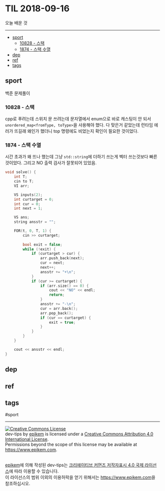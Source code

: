 # TIL 2018-09-16

오늘 배운 것

--------------------------


- [sport](#sport)
	- [10828 - 스택](#10828---스택)
	- [1874 - 스택 수열](#1874---스택-수열)
- [dep](#dep)
- [ref](#ref)
- [tags](#tags)

## sport
백준 문제풀이

### 10828 - 스택
cpp로 푸려는데 스위치 문 쓰려는데 문자열에서 enum으로 바로 캐스팅이 안 되서 `unordered_map<fromType, toType>`을 사용해야 했다.
다 맞은거 같았는데 런타임 에러가 뜨길래 왜인가 했더니 top 명령에도 비었는지 확인이 필요한 것이었다.

### 1874 - 스택 수열
시간 초과가 왜 뜨나 했는데 그냥 `std::string`에 더하기 쓰는게 벡터 쓰는것보다 빠른 것이었다. 그리고 NO 출력 검사가 잘못되어 있었음.
```cpp
void solve() {
	int T;
	cin to T;
	VI arr;

	VS inputs(2);
	int curtarget = 0;
	int cur = 0;
	int next = 1;

	VS ans;
	string ansstr = "";

	FOR(t, 0, T, 1) {
		cin >> curtarget;
		
		bool exit = false;
		while (!exit) {
			if (curtarget > cur) {
				arr.push_back(next);
				cur = next;
				next++;
				ansstr += "+\n";
			}
			if (cur >= curtarget) {
				if (arr.size() == 0) {
					cout << "NO" << endl;
					return;
				}
				ansstr += "-\n";
				cur = arr.back();
				arr.pop_back();
				if (cur == curtarget) {
					exit = true;
				}
			}
		}
	}

	cout << ansstr << endl;
}
```

## dep

## ref

## tags
  #sport



--------------------------


<!-- license start -->

<a rel="license" href="http://creativecommons.org/licenses/by/4.0/"><img alt="Creative Commons License" style="border-width:0" src="https://i.creativecommons.org/l/by/4.0/88x31.png" /></a>
<br /><span xmlns:dct="http://purl.org/dc/terms/" property="dct:title">dev-tips</span> by <a xmlns:cc="http://creativecommons.org/ns#" href="https://www.github.com/epikem/dev-tips" property="cc:attributionName" rel="cc:attributionURL">epikem</a> is licensed under a <a rel="license" href="http://creativecommons.org/licenses/by/4.0/">Creative Commons Attribution 4.0 International License</a>.<br />Permissions beyond the scope of this license may be available at <a xmlns:cc="http://creativecommons.org/ns#" href="https://www.epikem.com" rel="cc:morePermissions">https://www.epikem.com</a>.

<br /><a xmlns:cc="http://creativecommons.org/ns#" href="https://www.github.com/epikem/dev-tips" property="cc:attributionName" rel="cc:attributionURL">epikem</a>에 의해 작성된 <span xmlns:dct="http://purl.org/dc/terms/" property="dct:title">dev-tips</span>는 <a rel="license" href="http://creativecommons.org/licenses/by/4.0/">크리에이티브 커먼즈 저작자표시 4.0 국제 라이선스</a>에 따라 이용할 수 있습니다.<br />이 라이선스의 범위 이외의 이용허락을 얻기 위해서는 <a xmlns:cc="http://creativecommons.org/ns#" href="https://www.epikem.com" rel="cc:morePermissions">https://www.epikem.com</a>을 참조하십시오.

<!-- license end -->